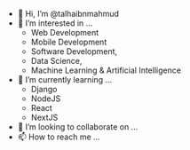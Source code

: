 - 👋 Hi, I’m @talhaibnmahmud
- 👀 I’m interested in ... 
  - Web Development 
  - Mobile Development
  - Software Development, 
  - Data Science, 
  - Machine Learning & Artificial Intelligence
- 🌱 I’m currently learning ... 
  - Django
  - NodeJS 
  - React 
  - NextJS
- 💞️ I’m looking to collaborate on ...
- 📫 How to reach me ...

<!---
talhaibnmahmud/talhaibnmahmud is a ✨ special ✨ repository because its `README.md` (this file) appears on your GitHub profile.
You can click the Preview link to take a look at your changes.
--->

